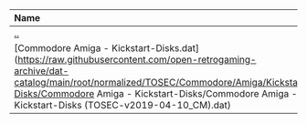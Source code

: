 |Name|Size|
|:---|---:|
|[..](../index.html)|DIR|
|[Commodore Amiga - Kickstart-Disks.dat](https://raw.githubusercontent.com/open-retrogaming-archive/dat-catalog/main/root/normalized/TOSEC/Commodore/Amiga/Kickstart-Disks/Commodore Amiga - Kickstart-Disks/Commodore Amiga - Kickstart-Disks (TOSEC-v2019-04-10_CM).dat)|9168|
